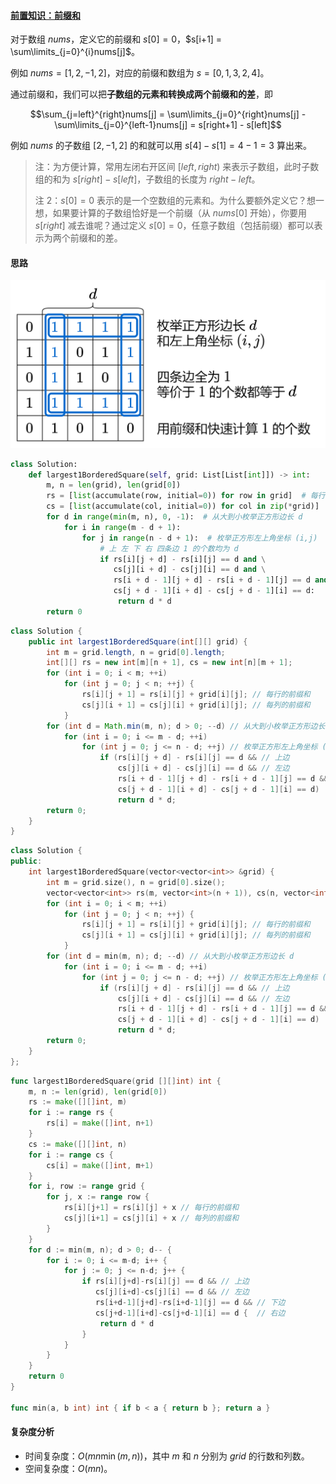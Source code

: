 ﻿#### [前置知识：前缀和](https://leetcode.cn/problems/largest-1-bordered-square/solutions/2115990/tu-jie-qian-zhui-he-qing-song-acpythonja-5mnn/)

对于数组 $nums$，定义它的前缀和 $s[0]=0$，$s[i+1] = \sum\limits_{j=0}^{i}nums[j]$。

例如 $nums=[1,2,−1,2]$，对应的前缀和数组为 $s=[0,1,3,2,4]$。

通过前缀和，我们可以把**子数组的元素和转换成两个前缀和的差**，即

$$\sum_{j=left}^{right}nums[j] = \sum\limits_{j=0}^{right}nums[j] - \sum\limits_{j=0}^{left-1}nums[j] = s[right+1] - s[left]$$

例如 $nums$ 的子数组 $[2,-1,2]$ 的和就可以用 $s[4]-s[1]=4-1=3$ 算出来。

> 注：为方便计算，常用左闭右开区间 $[left,right)$ 来表示子数组，此时子数组的和为 $s[right]-s[left]$，子数组的长度为 $right-left$。
> 
> 注 2：$s[0]=0$ 表示的是一个空数组的元素和。为什么要额外定义它？想一想，如果要计算的子数组恰好是一个前缀（从 $nums[0]$ 开始），你要用 $s[right]$ 减去谁呢？通过定义 $s[0]=0$，任意子数组（包括前缀）都可以表示为两个前缀和的差。

#### 思路

![](./assets/img/Solution1139_4_01.png)

```python
class Solution:
    def largest1BorderedSquare(self, grid: List[List[int]]) -> int:
        m, n = len(grid), len(grid[0])
        rs = [list(accumulate(row, initial=0)) for row in grid]  # 每行的前缀和
        cs = [list(accumulate(col, initial=0)) for col in zip(*grid)]  # 每列的前缀和
        for d in range(min(m, n), 0, -1):  # 从大到小枚举正方形边长 d
            for i in range(m - d + 1):
                for j in range(n - d + 1):  # 枚举正方形左上角坐标 (i,j)
                    # 上 左 下 右 四条边 1 的个数均为 d
                    if rs[i][j + d] - rs[i][j] == d and \
                       cs[j][i + d] - cs[j][i] == d and \
                       rs[i + d - 1][j + d] - rs[i + d - 1][j] == d and \
                       cs[j + d - 1][i + d] - cs[j + d - 1][i] == d:
                        return d * d
        return 0
```

```java
class Solution {
    public int largest1BorderedSquare(int[][] grid) {
        int m = grid.length, n = grid[0].length;
        int[][] rs = new int[m][n + 1], cs = new int[n][m + 1];
        for (int i = 0; i < m; ++i)
            for (int j = 0; j < n; ++j) {
                rs[i][j + 1] = rs[i][j] + grid[i][j]; // 每行的前缀和
                cs[j][i + 1] = cs[j][i] + grid[i][j]; // 每列的前缀和
            }
        for (int d = Math.min(m, n); d > 0; --d) // 从大到小枚举正方形边长 d
            for (int i = 0; i <= m - d; ++i)
                for (int j = 0; j <= n - d; ++j) // 枚举正方形左上角坐标 (i,j)
                    if (rs[i][j + d] - rs[i][j] == d && // 上边
                        cs[j][i + d] - cs[j][i] == d && // 左边 
                        rs[i + d - 1][j + d] - rs[i + d - 1][j] == d && // 下边
                        cs[j + d - 1][i + d] - cs[j + d - 1][i] == d)   // 右边
                        return d * d;
        return 0;
    }
}
```

```cpp
class Solution {
public:
    int largest1BorderedSquare(vector<vector<int>> &grid) {
        int m = grid.size(), n = grid[0].size();
        vector<vector<int>> rs(m, vector<int>(n + 1)), cs(n, vector<int>(m + 1));
        for (int i = 0; i < m; ++i)
            for (int j = 0; j < n; ++j) {
                rs[i][j + 1] = rs[i][j] + grid[i][j]; // 每行的前缀和
                cs[j][i + 1] = cs[j][i] + grid[i][j]; // 每列的前缀和
            }
        for (int d = min(m, n); d; --d) // 从大到小枚举正方形边长 d
            for (int i = 0; i <= m - d; ++i)
                for (int j = 0; j <= n - d; ++j) // 枚举正方形左上角坐标 (i,j)
                    if (rs[i][j + d] - rs[i][j] == d && // 上边
                        cs[j][i + d] - cs[j][i] == d && // 左边 
                        rs[i + d - 1][j + d] - rs[i + d - 1][j] == d && // 下边
                        cs[j + d - 1][i + d] - cs[j + d - 1][i] == d)   // 右边
                        return d * d;
        return 0;
    }
};
```

```go
func largest1BorderedSquare(grid [][]int) int {
    m, n := len(grid), len(grid[0])
    rs := make([][]int, m)
    for i := range rs {
        rs[i] = make([]int, n+1)
    }
    cs := make([][]int, n)
    for i := range cs {
        cs[i] = make([]int, m+1)
    }
    for i, row := range grid {
        for j, x := range row {
            rs[i][j+1] = rs[i][j] + x // 每行的前缀和
            cs[j][i+1] = cs[j][i] + x // 每列的前缀和
        }
    }
    for d := min(m, n); d > 0; d-- {
        for i := 0; i <= m-d; i++ {
            for j := 0; j <= n-d; j++ {
                if rs[i][j+d]-rs[i][j] == d && // 上边
                   cs[j][i+d]-cs[j][i] == d && // 左边
                   rs[i+d-1][j+d]-rs[i+d-1][j] == d && // 下边
                   cs[j+d-1][i+d]-cs[j+d-1][i] == d {  // 右边
                    return d * d
                }
            }
        }
    }
    return 0
}

func min(a, b int) int { if b < a { return b }; return a }
```

#### 复杂度分析

-   时间复杂度：$O(mn\min(m,n))$，其中 $m$ 和 $n$ 分别为 $grid$ 的行数和列数。
-   空间复杂度：$O(mn)$。
